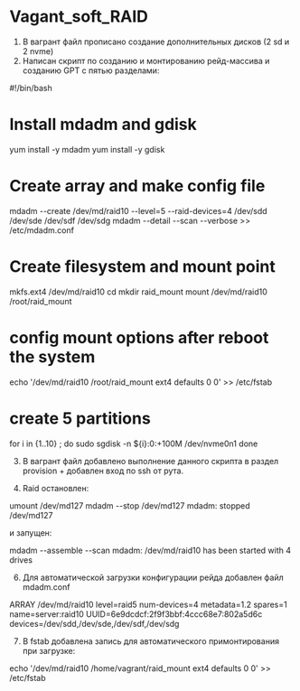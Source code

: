 # Vagant_soft_RAID
1. В вагрант файл прописано создание дополнительных дисков (2 sd и 2 nvme)
2. Написан скрипт по созданию и монтированию рейд-массива и созданию GPT c пятью разделами:


#!/bin/bash
# Install mdadm and gdisk

yum install -y mdadm
yum install -y gdisk

# Create array and make config file
mdadm --create /dev/md/raid10 --level=5 --raid-devices=4 /dev/sdd /dev/sde /dev/sdf /dev/sdg
mdadm --detail --scan --verbose >> /etc/mdadm.conf

# Create filesystem and mount point 
mkfs.ext4 /dev/md/raid10
cd
mkdir raid_mount
mount /dev/md/raid10 /root/raid_mount

# config mount options after reboot the system
echo '/dev/md/raid10                /root/raid_mount              ext4    defaults        0 0' >> /etc/fstab

# create 5 partitions 
for i in {1..10} ; do
        sudo sgdisk -n ${i}:0:+100M /dev/nvme0n1
done



3. В вагрант файл добавлено выполнение данного скрипта в раздел provision + добавлен вход по ssh от рута.


4. Raid остановлен: 

umount /dev/md127 
mdadm --stop /dev/md127 
mdadm: stopped /dev/md127

и запущен:

mdadm --assemble --scan
mdadm: /dev/md/raid10 has been started with 4 drives


6. Для автоматической загрузки конфигурации рейда добавлен файл mdadm.conf

ARRAY /dev/md/raid10 level=raid5 num-devices=4 metadata=1.2 spares=1 name=server:raid10 UUID=6e9dcdcf:2f9f3bbf:4ccc68e7:802a5d6c
   devices=/dev/sdd,/dev/sde,/dev/sdf,/dev/sdg


7. В fstab добавлена запись для автоматического примонтирования при загрузке:

 echo '/dev/md/raid10                /home/vagrant/raid_mount              ext4    defaults        0 0' >> /etc/fstab

